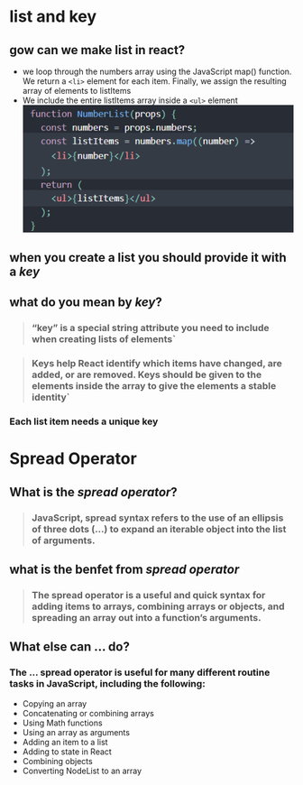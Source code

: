# list and key

## gow can we make list in react?

- we loop through the numbers array using the JavaScript map() function. We return a `<li>` element for each item. Finally, we assign the resulting array of elements to listItems
- We include the entire listItems array inside a `<ul>` element
![react list](listreact.PNG)

## when you create a list you should provide it with a ***key***

## what do you mean by ***key***?

> ### “key” is a special string attribute you need to include when creating lists of elements`

> ### Keys help React identify which items have changed, are added, or are removed. Keys should be given to the elements inside the array to give the elements a stable identity`

### Each list item needs a unique key

# Spread Operator

## What is the ***spread operator***?

> ### JavaScript, spread syntax refers to the use of an ellipsis of three dots (…) to expand an iterable object into the list of arguments.

## what is the benfet from ***spread operator***

> ### The spread operator is a useful and quick syntax for adding items to arrays, combining arrays or objects, and spreading an array out into a function’s arguments.

## What else can … do?

### The … spread operator is useful for many different routine tasks in JavaScript, including the following:

- Copying an array
- Concatenating or combining arrays
- Using Math functions
- Using an array as arguments
- Adding an item to a list
- Adding to state in React
- Combining objects
- Converting NodeList to an array
